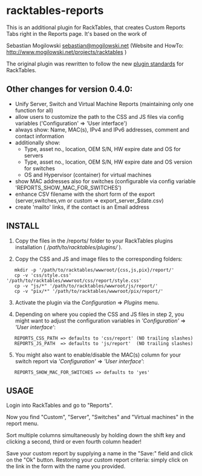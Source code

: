 # racktables-reports

This is an additional plugin for RackTables, that creates Custom Reports Tabs right in the Reports page. It's based on the work of  

Sebastian Mogilowski <sebastian@mogilowski.net> (Website and HowTo: http://www.mogilowski.net/projects/racktables )

The original plugin was rewritten to follow the new [plugin standards](https://wiki.racktables.org/index.php/Plugins) for RackTables.

## Other changes for version 0.4.0:
* Unify Server, Switch and Virtual Machine Reports (maintaining only one function for all)
* allow users to customize the path to the CSS and JS files via config variables ('Configuration' => 'User interface')
* always show: Name, MAC(s), IPv4 and IPv6 addresses, comment and contact information
* additionally show:
  * Type, asset no., location, OEM S/N, HW expire date and OS for servers
  * Type, asset no., location, OEM S/N, HW expire date and OS version for switches
  * OS and Hypervisor (container) for virtual machines
* show MAC addresses also for switches (configurable via config variable 'REPORTS_SHOW_MAC_FOR_SWITCHES')
* enhance CSV filename with the short form of the export (server,switches,vm or custom => export_server_$date.csv)
* create 'mailto' links, if the contact is an Email address

## INSTALL

1) Copy the files in the /reports/ folder to your RackTables plugins installation ( _/path/to/racktables/plugins/_ ).

2) Copy the CSS and JS and image files to the corresponding folders:
```
   mkdir -p '/path/to/racktables/wwwroot/{css,js,pix}/report/'
   cp -v 'css/style.css' '/path/to/racktables/wwwroot/css/report/style.css'
   cp -v "js/*" '/path/to/racktables/wwwroot/js/report/'
   cp -v "pix/*" '/path/to/racktables/wwwroot/pix/report/'
```

3) Activate the plugin via the _Configuration_ => _Plugins_ menu.

4) Depending on where you copied the CSS and JS files in step 2, you might want to adjust the configuration variables in _'Configuration'_ => _'User interface'_:
```
   REPORTS_CSS_PATH => defaults to 'css/report' (NO trailing slashes)
   REPORTS_JS_PATH  => defaults to 'js/report'  (NO trailing slashes)
```

5) You might also want to enable/disable the MAC(s) column for your switch report via _'Configuration'_ => _'User interface'_:
```
   REPORTS_SHOW_MAC_FOR_SWITCHES => defaults to 'yes'
```

## USAGE

Login into RackTables and go to "Reports".

Now you find "Custom", "Server", "Switches" and "Virtual machines" in the report menu.

Sort multiple columns simultaneously by holding down the shift key and clicking a second, third or even fourth column header! 

Save your custom report by supplying a name in the "Save:" field and click on the "Ok" button. Restoring your custom report criteria: simply click on the link in the form with the name you provided. 

